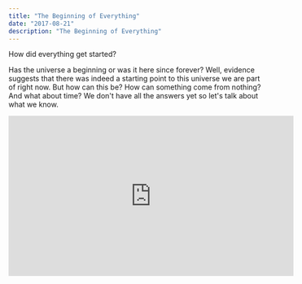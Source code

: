 ```yaml
---
title: "The Beginning of Everything"
date: "2017-08-21"
description: "The Beginning of Everything"
---
```


How did everything get started?

Has the universe a beginning or was it here since forever? Well, evidence suggests that there was indeed a starting point to this universe we are part of right now. But how can this be? How can something come from nothing? And what about time? We don't have all the answers yet so let's talk about what we know.

<iframe width="560" height="315" src="https://www.youtube.com/embed/wNDGgL73ihY" title="YouTube video player" frameborder="0" allow="accelerometer; autoplay; clipboard-write; encrypted-media; gyroscope; picture-in-picture" allowfullscreen></iframe>
